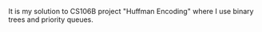 It is my solution to CS106B project "Huffman Encoding" where I use binary trees and priority queues. 
